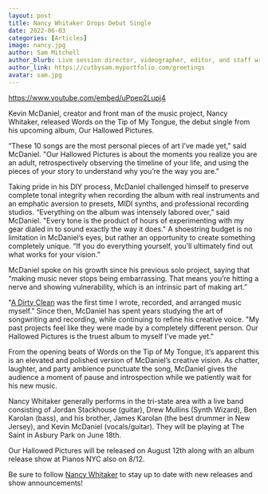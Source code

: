 ```yaml
---
layout: post
title: Nancy Whitaker Drops Debut Single
date: 2022-06-03
categories: [Articles]
image: nancy.jpg
author: Sam Mitchell
author_blurb: Live session director, videographer, editor, and staff writer for Tapedrop since 2019
author_link: https://cutbysam.myportfolio.com/greetings
avatar: sam.jpg
---
```


https://www.youtube.com/embed/uPpep2Lupj4

Kevin McDaniel, creator and front man of the music project, Nancy Whitaker, released Words on the Tip of My Tongue, the debut single from his upcoming album, Our Hallowed Pictures.

“These 10 songs are the most personal pieces of art I’ve made yet," said McDaniel. "Our Hallowed Pictures is about the moments you realize you are an adult, retrospectively observing the timeline of your life, and using the pieces of your story to understand why you’re the way you are."

Taking pride in his DIY process, McDaniel challenged himself to preserve complete tonal integrity when recording the album with real instruments and an emphatic aversion to presets, MIDI synths, and professional recording studios. “Everything on the album was intensely labored over,” said McDaniel. "Every tone is the product of hours of experimenting with my gear dialed in to sound exactly the way it does." A shoestring budget is no limitation in McDaniel’s eyes, but rather an opportunity to create something completely unique. “If you do everything yourself, you’ll ultimately find out what works for your vision.”

McDaniel spoke on his growth since his previous solo project, saying that “making music never stops being embarrassing. That means you’re hitting a nerve and showing vulnerability, which is an intrinsic part of making art.”

"[A Dirty Clean](https://www.youtube.com/watch?v=Q3iB9fhg7HQ&list=OLAK5uy_kmOK9Cwwi-skVie_Wj_XMwNe5F_01QXkQ) was the first time I wrote, recorded, and arranged music myself." Since then, McDaniel has spent years studying the art of songwriting and recording, while continuing to refine his creative voice. "My past projects feel like they were made by a completely different person. Our Hallowed Pictures is the truest album to myself I've made yet."

From the opening beats of Words on the Tip of My Tongue, it’s apparent this is an elevated and polished version of McDaniel’s creative vision. As chatter, laughter, and party ambience punctuate the song, McDaniel gives the audience a moment of pause and introspection while we patiently wait for his new music.

Nancy Whitaker generally performs in the tri-state area with a live band consisting of Jordan Stackhouse (guitar), Drew Mullins (Synth Wizard), Ben Karolan (bass), and his brother, James Karolan (the best drummer in New Jersey), and Kevin McDaniel (vocals/guitar). They will be playing at The Saint in Asbury Park on June 18th.

Our Hallowed Pictures will be released on August 12th along with an album release show at Pianos NYC also on 8/12.

Be sure to follow [Nancy Whitaker](https://www.instagram.com/nancy_whitaker_/) to stay up to date with new releases and show announcements!
